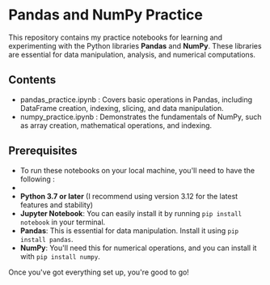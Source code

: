 # Pandas and NumPy Practice
This repository contains my practice notebooks for learning and experimenting with the Python libraries **Pandas** and **NumPy**. These libraries are essential for data manipulation, analysis, and numerical computations.

## Contents
- pandas_practice.ipynb : Covers basic operations in Pandas, including DataFrame creation, indexing, slicing, and data manipulation.
- numpy_practice.ipynb  : Demonstrates the fundamentals of NumPy, such as array creation, mathematical operations, and indexing.

## Prerequisites
- To run these notebooks on your local machine, you'll need to have the following :
- 
- **Python 3.7 or later** (I recommend using version 3.12 for the latest features and stability)
- **Jupyter Notebook**: You can easily install it by running `pip install notebook` in your terminal.
- **Pandas**: This is essential for data manipulation. Install it using `pip install pandas`.
- **NumPy**: You'll need this for numerical operations, and you can install it with `pip install numpy`.

Once you've got everything set up, you're good to go! 
